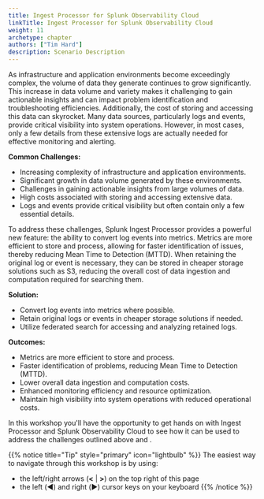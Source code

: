 ```yaml
---
title: Ingest Processor for Splunk Observability Cloud
linkTitle: Ingest Processor for Splunk Observability Cloud
weight: 11
archetype: chapter
authors: ["Tim Hard"]
description: Scenario Description
---
```


As infrastructure and application environments become exceedingly complex, the volume of data they generate continues to grow significantly. This increase in data volume and variety makes it challenging to gain actionable insights and can impact problem identification and troubleshooting efficiencies. Additionally, the cost of storing and accessing this data can skyrocket. Many data sources, particularly logs and events, provide critical visibility into system operations. However, in most cases, only a few details from these extensive logs are actually needed for effective monitoring and alerting.

**Common Challenges:**
* Increasing complexity of infrastructure and application environments.
* Significant growth in data volume generated by these environments.
* Challenges in gaining actionable insights from large volumes of data.
* High costs associated with storing and accessing extensive data.
* Logs and events provide critical visibility but often contain only a few essential details.

To address these challenges, Splunk Ingest Processor provides a powerful new feature: the ability to convert log events into metrics. Metrics are more efficient to store and process, allowing for faster identification of issues, thereby reducing Mean Time to Detection (MTTD). When retaining the original log or event is necessary, they can be stored in cheaper storage solutions such as S3, reducing the overall cost of data ingestion and computation required for searching them.

**Solution:**
* Convert log events into metrics where possible.
* Retain original logs or events in cheaper storage solutions if needed.
* Utilize federated search for accessing and analyzing retained logs.

**Outcomes:**
* Metrics are more efficient to store and process.
* Faster identification of problems, reducing Mean Time to Detection (MTTD).
* Lower overall data ingestion and computation costs.
* Enhanced monitoring efficiency and resource optimization.
* Maintain high visibility into system operations with reduced operational costs.

In this workshop you'll have the opportunity to get hands on with Ingest Processor and Splunk Observability Cloud to see how it can be used to address the challenges outlined above and .

{{% notice title="Tip" style="primary"  icon="lightbulb" %}}
The easiest way to navigate through this workshop is by using:

* the left/right arrows (**<** | **>**) on the top right of this page
* the left (◀️) and right (▶️) cursor keys on your keyboard
  {{% /notice %}}
  